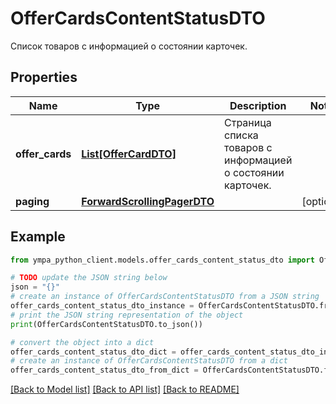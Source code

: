 # OfferCardsContentStatusDTO

Список товаров с информацией о состоянии карточек.

## Properties

Name | Type | Description | Notes
------------ | ------------- | ------------- | -------------
**offer_cards** | [**List[OfferCardDTO]**](OfferCardDTO.md) | Страница списка товаров с информацией о состоянии карточек. | 
**paging** | [**ForwardScrollingPagerDTO**](ForwardScrollingPagerDTO.md) |  | [optional] 

## Example

```python
from ympa_python_client.models.offer_cards_content_status_dto import OfferCardsContentStatusDTO

# TODO update the JSON string below
json = "{}"
# create an instance of OfferCardsContentStatusDTO from a JSON string
offer_cards_content_status_dto_instance = OfferCardsContentStatusDTO.from_json(json)
# print the JSON string representation of the object
print(OfferCardsContentStatusDTO.to_json())

# convert the object into a dict
offer_cards_content_status_dto_dict = offer_cards_content_status_dto_instance.to_dict()
# create an instance of OfferCardsContentStatusDTO from a dict
offer_cards_content_status_dto_from_dict = OfferCardsContentStatusDTO.from_dict(offer_cards_content_status_dto_dict)
```
[[Back to Model list]](../README.md#documentation-for-models) [[Back to API list]](../README.md#documentation-for-api-endpoints) [[Back to README]](../README.md)


